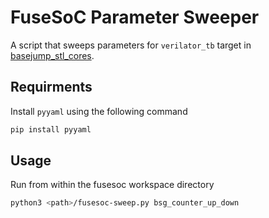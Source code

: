 # FuseSoC Parameter Sweeper

A script that sweeps parameters for `verilator_tb` target in [basejump_stl_cores](https://github.com/adithyasunil26/basejump_stl_cores).

## Requirments
Install `pyyaml` using the following command
```bash
pip install pyyaml
```

## Usage
Run from within the fusesoc workspace directory
```bash
python3 <path>/fusesoc-sweep.py bsg_counter_up_down
```
